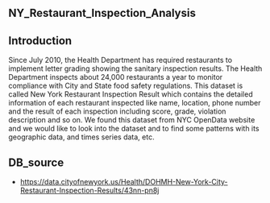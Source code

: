 ## NY_Restaurant_Inspection_Analysis


## Introduction

Since July 2010, the Health Department has required restaurants to implement letter grading showing the sanitary inspection results. The Health Department inspects about 24,000 restaurants a year to monitor compliance with City and State food safety regulations. This dataset is called New York Restaurant Inspection Result which contains the detailed information of each restaurant inspected like name, location, phone number and the result of each inspection including score, grade, violation description and so on. We found this dataset from NYC OpenData website and we would like to look into the dataset and to find some patterns with its geographic data, and times series data, etc. 

## DB_source

* https://data.cityofnewyork.us/Health/DOHMH-New-York-City-Restaurant-Inspection-Results/43nn-pn8j
